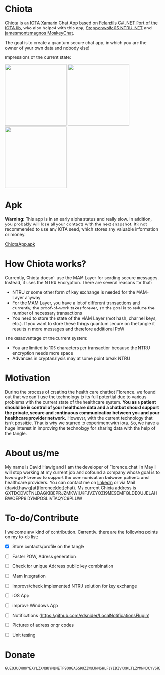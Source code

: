 # Chiota
Chiota is an [IOTA](http://iota.org/) [Xamarin](https://www.xamarin.com/) Chat App based on [Felandils C# .NET Port of the IOTA lib](https://github.com/Felandil/tangle-.net), who also helped with this app, [Steppenwolfe65 NTRU-NET](https://github.com/Steppenwolfe65/NTRU-NET) and [jamesmontemagnos MonkeyChat](https://github.com/jamesmontemagno/app-monkeychat).  

The goal is to create a quantum secure chat app, in which you are the owner of your own data and nobody else! 

Impressions of the current state:

<img src="https://chiota.blob.core.windows.net/screenshots/Screenshot_20180326-123335.jpg" width="200"> <img src="https://chiota.blob.core.windows.net/screenshots/Screenshot_20180312-161520.jpg" width="200"> <img src="https://chiota.blob.core.windows.net/screenshots/chiotaDesktop.png" width="200">

# Apk
**Warning:** This app is in an early alpha status and really slow. In addition, you probably will lose all your contacts with the next snapshot. It’s not recommended to use any IOTA seed, which stores any valuable information or money. 

[ChiotaApp.apk](https://chiota.blob.core.windows.net/apks/ChiotaApp.apk)

# How Chiota works?
Currently, Chiota doesn’t use the MAM Layer for sending secure messages. Instead, it uses the NTRU Encryption. 
There are several reasons for that:
-	NTRU or some other form of key exchange is needed for the MAM-Layer anyway
-	For the MAM Layer, you have a lot of different transactions and currently, the proof-of-work takes forever, so the goal is to reduce the number of necessary transactions
-	You need to store the state of the MAM Layer (root hash, channel keys, etc.). If you want to store these things quantum secure on the tangle it results in more messages and therefore additional PoW

The disadvantage of the current system:
-	You are limited to 106 characters per transaction because the NTRU encryption needs more space 
-	Advances in cryptanalysis may at some point break NTRU

# Motivation
During the process of creating the health care chatbot Florence, we found out that we can't use the technology to its full potential due to various problems with the current state of the healthcare system. **You as a patient should be in control of your healthcare data and a chatbot should support the private, secure and continuous communication between you and your healthcare provider network.** However, with the current technology that isn't possible. That is why we started to experiment with Iota. So, we have a huge interest in improving the technology for sharing data with the help of the tangle.

# About us/me
My name is David Hawig and I am the developer of Florence.chat. In May I will stop working at my current job and cofound a company whose goal is to leverage Florence to support the communication between patients and healthcare providers. You can contact me on [linkedin](https://www.linkedin.com/in/david-hawig-206a44b1/) or via Mail (david.hawig[at]florence[dot]chat). My current Chiota address is GXTDCDVETNLDAGKIBBPRJZMKWIUKFJVZYOZI9ME9EMFQLDEOUJELAHBWOEPP9IDYMPOSLIVTAQYC9PLUW

# To-do/Contribute
I welcome any kind of contribution. Currently, there are the following points on my to-do list:
- [x] Store contacts/profile on the tangle
- [ ] Faster POW, Adress generation
- [ ] Check for unique Address public key combination
- [ ] Mam Integration
- [ ] Improve/check implemented NTRU solution for key exchange
- [ ] iOS App
- [ ] improve Windows App
- [ ] Notifications (https://github.com/edsnider/LocalNotificationsPlugin)
- [ ] Pictures of adress or qr codes
- [ ] Unit testing


# Donate
```
GUEOJUOWOWYEXYLZXNQUYMLMETF9OOGASSKUZZWUJNMSHLFLYIDIVKXKLTLZPMNNJCYVSRZABFKCAVVIW9IYHJNNRX 
```
